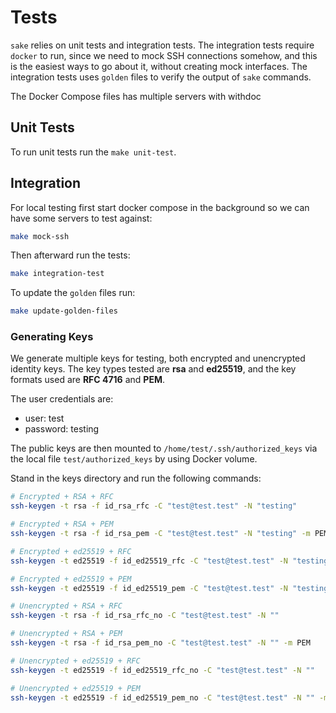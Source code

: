 # Tests

`sake` relies on unit tests and integration tests. The integration tests require `docker` to run, since we need to mock SSH connections somehow, and this is the easiest ways to go about it, without creating mock interfaces. The integration tests uses `golden` files to verify the output of `sake` commands.

The Docker Compose files has multiple servers with withdoc

## Unit Tests

To run unit tests run the `make unit-test`.

## Integration

For local testing first start docker compose in the background so we can have some servers to test against:

```bash
make mock-ssh
```

Then afterward run the tests:

```bash
make integration-test
```

To update the `golden` files run:

```bash
make update-golden-files
```

### Generating Keys

We generate multiple keys for testing, both encrypted and unencrypted identity keys. The key types tested are **rsa** and **ed25519**, and the key formats used are **RFC 4716** and **PEM**.

The user credentials are:

- user: test
- password: testing

The public keys are then mounted to `/home/test/.ssh/authorized_keys` via the local file `test/authorized_keys` by using Docker volume.

Stand in the keys directory and run the following commands:

```bash
# Encrypted + RSA + RFC
ssh-keygen -t rsa -f id_rsa_rfc -C "test@test.test" -N "testing"

# Encrypted + RSA + PEM
ssh-keygen -t rsa -f id_rsa_pem -C "test@test.test" -N "testing" -m PEM

# Encrypted + ed25519 + RFC
ssh-keygen -t ed25519 -f id_ed25519_rfc -C "test@test.test" -N "testing"

# Encrypted + ed25519 + PEM
ssh-keygen -t ed25519 -f id_ed25519_pem -C "test@test.test" -N "testing" -m PEM

# Unencrypted + RSA + RFC
ssh-keygen -t rsa -f id_rsa_rfc_no -C "test@test.test" -N ""

# Unencrypted + RSA + PEM
ssh-keygen -t rsa -f id_rsa_pem_no -C "test@test.test" -N "" -m PEM

# Unencrypted + ed25519 + RFC
ssh-keygen -t ed25519 -f id_ed25519_rfc_no -C "test@test.test" -N ""

# Unencrypted + ed25519 + PEM
ssh-keygen -t ed25519 -f id_ed25519_pem_no -C "test@test.test" -N "" -m PEM
```
